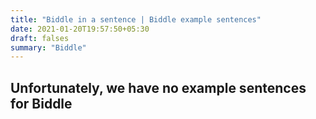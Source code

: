 ```yaml
---
title: "Biddle in a sentence | Biddle example sentences"
date: 2021-01-20T19:57:50+05:30
draft: falses
summary: "Biddle"
---
```

## Unfortunately, we have no example sentences for Biddle                 
